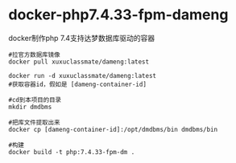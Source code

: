 # docker-php7.4.33-fpm-dameng
docker制作php 7.4支持达梦数据库驱动的容器

```
#拉官方数据库镜像
docker pull xuxuclassmate/dameng:latest

docker run -d xuxuclassmate/dameng:latest
#获取容器id，假如是 [dameng-container-id]

#cd到本项目的目录
mkdir dmdbms

#把库文件提取出来
docker cp [dameng-container-id]:/opt/dmdbms/bin dmdbms/bin

#构建
docker build -t php:7.4.33-fpm-dm .
```
